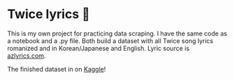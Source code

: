 # Twice lyrics 🍭

This is my own project for practicing data scraping. I have the same code as a notebook and a .py file. Both build a dataset with all Twice song lyrics romanized and in Korean/Japanese and English. Lyric source is [azlyrics.com](https://www.azlyrics.com/t/twice.html).

The finished dataset in on [Kaggle](https://www.kaggle.com/datasets/inkeriv/all-twice-song-lyrics-dataset/data)!
